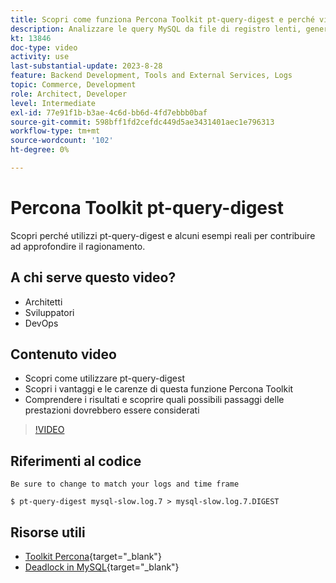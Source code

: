 ```yaml
---
title: Scopri come funziona Percona Toolkit pt-query-digest e perché viene utilizzato
description: Analizzare le query MySQL da file di registro lenti, generali e binari. Può anche analizzare le query da "SHOW PROCESSLIST" e i dati del protocollo MySQL da tcpdump.
kt: 13846
doc-type: video
activity: use
last-substantial-update: 2023-8-28
feature: Backend Development, Tools and External Services, Logs
topic: Commerce, Development
role: Architect, Developer
level: Intermediate
exl-id: 77e91f1b-b3ae-4c6d-bb6d-4fd7ebbb0baf
source-git-commit: 598bff1fd2cefdc449d5ae3431401aec1e796313
workflow-type: tm+mt
source-wordcount: '102'
ht-degree: 0%

---
```


# Percona Toolkit pt-query-digest

Scopri perché utilizzi pt-query-digest e alcuni esempi reali per contribuire ad approfondire il ragionamento.

## A chi serve questo video?

- Architetti
- Sviluppatori
- DevOps

## Contenuto video

- Scopri come utilizzare pt-query-digest
- Scopri i vantaggi e le carenze di questa funzione Percona Toolkit
- Comprendere i risultati e scoprire quali possibili passaggi delle prestazioni dovrebbero essere considerati

>[!VIDEO](https://video.tv.adobe.com/v/3423480?learn=on)

## Riferimenti al codice

```MYSQL
Be sure to change to match your logs and time frame

$ pt-query-digest mysql-slow.log.7 > mysql-slow.log.7.DIGEST
```

## Risorse utili

- [Toolkit Percona](https://docs.percona.com/percona-toolkit/pt-query-digest.html){target="_blank"}
- [Deadlock in MySQL](https://experienceleague.adobe.com/docs/commerce-knowledge-base/kb/troubleshooting/database/deadlocks-in-mysql.html){target="_blank"}
